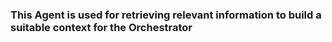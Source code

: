 ### This Agent is used for retrieving relevant information to build a suitable context for the Orchestrator 